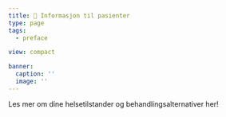 ```yaml
---
title: 🤲 Informasjon til pasienter
type: page
tags:
  - preface

view: compact

banner:
  caption: ''
  image: ''
---
```


Les mer om dine helsetilstander og behandlingsalternativer her!
